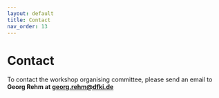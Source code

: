 ```yaml
---
layout: default
title: Contact
nav_order: 13
---
```


# Contact

To contact the workshop organising committee, please send an email to **Georg Rehm at georg.rehm@dfki.de** 

